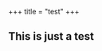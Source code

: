 +++
title = "test"
+++

## This is just a test

<script src="https://apis.google.com/js/plusone.js">
</script>
<div class="g-comments"
    data-href="//disconnected.systems/test/"
    data-width="642"
    data-first_party_property="BLOGGER"
    data-view_type="FILTERED_POSTMOD">
</div>